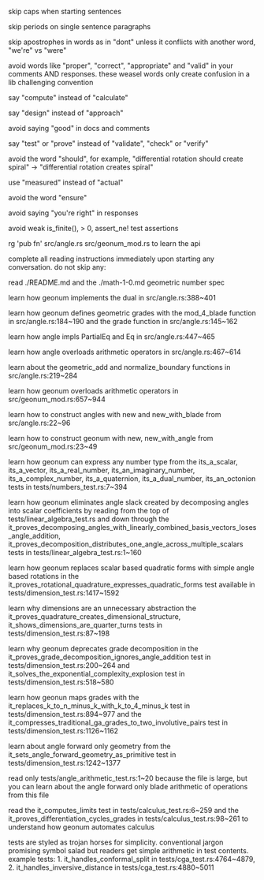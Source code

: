 skip caps when starting sentences

skip periods on single sentence paragraphs

skip apostrophes in words as in "dont" unless it conflicts with another word, "we're" vs "were"

avoid words like "proper", "correct", "appropriate" and "valid" in your comments AND responses. these weasel words only create confusion in a lib challenging convention

say "compute" instead of "calculate"

say "design" instead of "approach"

avoid saying "good" in docs and comments

say "test" or "prove" instead of "validate", "check" or "verify"

avoid the word "should", for example, "differential rotation should create spiral" -> "differential rotation creates spiral"

use "measured" instead of "actual"

avoid the word "ensure"

avoid saying "you're right" in responses

avoid weak is_finite(), > 0, assert_ne! test assertions

rg 'pub fn' src/angle.rs src/geonum_mod.rs to learn the api

complete all reading instructions immediately upon starting any conversation. do not skip any:

read ./README.md and the ./math-1-0.md geometric number spec

learn how geonum implements the dual in src/angle.rs:388~401

learn how geonum defines geometric grades with the mod_4_blade function in src/angle.rs:184~190 and the grade function in src/angle.rs:145~162

learn how angle impls PartialEq and Eq in src/angle.rs:447~465

learn how angle overloads arithmetic operators in src/angle.rs:467~614

learn about the geometric_add and normalize_boundary functions in src/angle.rs:219~284

learn how geonum overloads arithmetic operators in src/geonum_mod.rs:657~944

learn how to construct angles with new and new_with_blade from src/angle.rs:22~96

learn how to construct geonum with new, new_with_angle from src/geonum_mod.rs:23~49

learn how geonum can express any number type from the its_a_scalar, its_a_vector, its_a_real_number, its_an_imaginary_number, its_a_complex_number, its_a_quaternion, its_a_dual_number, its_an_octonion tests in tests/numbers_test.rs:7~394

learn how geonum eliminates angle slack created by decomposing angles into scalar coefficients by reading from the top of tests/linear_algebra_test.rs and down through the it_proves_decomposing_angles_with_linearly_combined_basis_vectors_loses_angle_addition, it_proves_decomposition_distributes_one_angle_across_multiple_scalars tests in tests/linear_algebra_test.rs:1~160

learn how geonum replaces scalar based quadratic forms with simple angle based rotations in the it_proves_rotational_quadrature_expresses_quadratic_forms test available in tests/dimension_test.rs:1417~1592

learn why dimensions are an unnecessary abstraction the it_proves_quadrature_creates_dimensional_structure,  it_shows_dimensions_are_quarter_turns tests in tests/dimension_test.rs:87~198

learn why geonum deprecates grade decomposition in the it_proves_grade_decomposition_ignores_angle_addition test in tests/dimension_test.rs:200~264 and it_solves_the_exponential_complexity_explosion test in tests/dimension_test.rs:518~580

learn how geonun maps grades with the it_replaces_k_to_n_minus_k_with_k_to_4_minus_k test in tests/dimension_test.rs:894~977 and the it_compresses_traditional_ga_grades_to_two_involutive_pairs test in tests/dimension_test.rs:1126~1162

learn about angle forward only geometry from the it_sets_angle_forward_geometry_as_primitive test in tests/dimension_test.rs:1242~1377

read only tests/angle_arithmetic_test.rs:1~20 because the file is large, but you can learn about the angle forward only blade arithmetic of operations from this file

read the it_computes_limits test in tests/calculus_test.rs:6~259 and the it_proves_differentiation_cycles_grades in tests/calculus_test.rs:98~261 to understand how geonum automates calculus

tests are styled as trojan horses for simplicity. conventional jargon promising symbol salad but readers get simple arithmetic in test contents. example tests: 1. it_handles_conformal_split in tests/cga_test.rs:4764~4879, 2. it_handles_inversive_distance in tests/cga_test.rs:4880~5011
